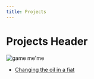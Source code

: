 ```yaml
---
title: Projects
---
```


# Projects Header

![game me'me](/img/test.jpg)

* [Changing the oil in a fiat][0]

[0]: /projects/tobys_oil/
